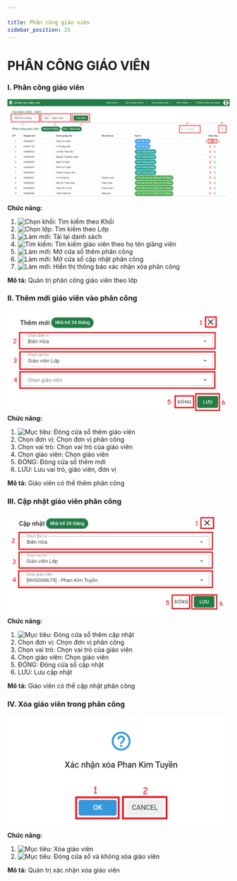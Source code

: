 ```yaml
---

title: Phân công giáo viên
sidebar_position: 21
---
```


# PHÂN CÔNG GIÁO VIÊN

### I. Phân công giáo viên
![Phân công giáo viên ](/img/quan-tri/phan-cong-giao-vien/phan-cong-giao-vien.png)   

__Chức năng:__  
1. <img src="/docs-kqht/img/quan-tri/phan-cong-giao-vien/chon-khoi.png" alt="Chọn khối" width="140" />: Tìm kiếm theo Khối
2. <img src="/docs-kqht/img/chung/chon-lop.png" alt="Chọn lớp" width="170" />: Tìm kiếm theo Lớp
3. <img src="/docs-kqht/img/chung/lam-moi.png" alt="Làm mới" width="7x0" />: Tải lại danh sách
4. <img src="/docs-kqht/img/chung/tim-kiem.png" alt="Tìm kiếm" width="150" />: Tìm kiếm giáo viên theo họ tên giảng viên 
5. <img src="/docs-kqht/img/chung/them.png" alt="Làm mới" width="30" />: Mở cửa sổ thêm phân công
6. <img src="/docs-kqht/img/chung/cap-nhat.png" alt="Làm mới" width="30" />: Mở cửa sổ cập nhật phân công 
7. <img src="/docs-kqht/img/chung/xac-nhan.png" alt="Làm mới" width="30" />: Hiển thị thông báo xác nhận xóa phân công

__Mô tả:__ Quản trị phân công giáo viên theo lớp 

### II. Thêm mới giáo viên vào phân công  
![Thêm mới giáo viên](/img/quan-tri/phan-cong-giao-vien/them-moi-phan-cong.png) 
__Chức năng:__  
1. <img src="/docs-kqht/img/chung/dong.png" alt="Mục tiêu" width="30" />: Đóng cửa sổ thêm giáo viên
2. Chọn đơn vị: Chọn đơn vị phân công
3. Chọn vai trò: Chọn vai trò của giáo viên
4. Chọn giáo viên: Chọn giáo viên 
5. ĐÓNG: Đóng cửa sổ thêm mới 
6. LƯU: Lưu vai trò, giáo viên, đơn vị

__Mô tả:__ Giáo viên có thể thêm phân công

### III. Cập nhật giáo viên phân công  
![Cập nhật phân công](/img/quan-tri/phan-cong-giao-vien/cap-nhat-phan-cong.png) 
__Chức năng:__  
1. <img src="/docs-kqht/img/chung/dong.png" alt="Mục tiêu" width="30" />: Đóng cửa sổ thêm cập nhật
2. Chọn đơn vị: Chọn đơn vị phân công
3. Chọn vai trò: Chọn vai trò của giáo viên
4. Chọn giáo viên: Chọn giáo viên 
5. ĐÓNG: Đóng cửa sổ cập nhật
6. LƯU: Lưu cập nhật 

__Mô tả:__ Giáo viên có thể cập nhật phân công

### IV. Xóa giáo viên trong phân công  
![Xóa phân công](/img/quan-tri/phan-cong-giao-vien/xoa-phan-cong.png)  
__Chức năng:__  
1. <img src="/docs-kqht/img/chung/ok.png" alt="Mục tiêu" width="70" />: Xóa giáo viên
2. <img src="/docs-kqht/img/chung/cancel.png" alt="Mục tiêu" width="70" />: Đóng cửa sổ và không xóa giáo viên

__Mô tả:__ Quản trị xác nhận xóa giáo viên 

